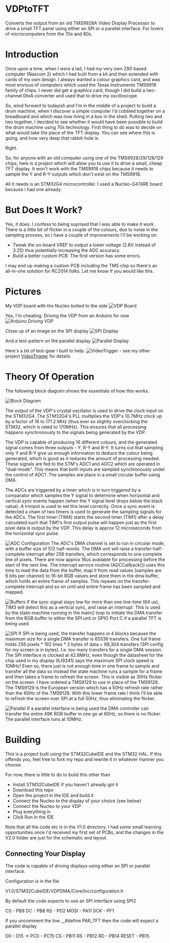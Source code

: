 # VDPtoTFT
Converts the output from an old TMS9928A Video Display Processor to drive a small TFT panel using either an SPI or a parallel interface. For lovers of microcomputers from the 70s and 80s.

# Introduction
Once upon a time, when I were a lad, I had my very own Z80 based computer (Nascom 2) which I had built from a kit and then extended with cards of my own design. I always wanted a colour graphics card, and was most envious of computers which used the Texas Instruments TMS9918 family of chips. I never did get a graphics card, though I did build a two-channel DtoA converter and used that to drive my oscilloscope.

So, wind forward to todayish and I'm in the middle of a project to build a drum machine, when I discover a simple computer I'd cobbled together on a breadboard and which was now living in a box in the shed. Putting two and two together, I decided to see whether it would have been possible to build the drum machine using 70s technology. First thing to do was to decide on what would take the place of the TFT display. You can see where this is going, and how very deep that rabbit-hole is.

Right.

So, for anyone with an old computer using one of the TMS9928/29/128/129 chips, here is a project which will allow you to use it to drive a small, cheap TFT display. It won't work with the TMS9918 chips because it needs to sample the Y and R-Y outputs which don't exist on the TMS9918.

All it needs is an STM32G4 microcontroller. I used a Nucleo-G474RE board because I had one already.

# But Does It Work?
Yes, it does. I confess to being suprised that I was able to make it work. There is a little bit of flicker in a couple of the colours, due to noise in the sampling process, so I have a couple of improvements I'll be working on. 
- Tweak the on-board VREF to output a lower voltage (2.8V instead of 3.25) thus potentially increasing the ADC accuracy.
- Build a better custom PCB. The first version has some errors.

I may end up making a custom PCB including the TMS chip so there's an all-in-one solution for RC2014 folks. Let me know if you would like this.

# Pictures

My VDP board with the Nucleo bolted to the side
![VDP Board](./images/IMG_0755.JPG)

Yes, I'm cheating. Driving the VDP from an Arduino for now
![Arduino Driving VDP](./images/IMG_0756.JPG)

Close up of an image on the SPI display
![SPI Display](./images/IMG_0765.JPG)

And a test-pattern on the parallel display
![Parallel Display](./images/IMG_0875.JPG)

Here's a bit of test-gear I built to help. 
![VideoTrigger](./images/IMG_0760.JPG) - see my other project [VideoTrigger](https://github.com/ukmaker/VideoTrigger) for details

# Theory Of Operation

The following block diagram shows the essentials of how this works.

![Block Diagram](./images//BlockDiagram.PNG)

The output of the VDP's crystal oscillator is used to drive the clock input on the STM32G4. The STM32G4's PLL multiplies the VDP's 10.7MHz clock up by a factor of 16 to 171.2 MHz (thus ever so slightly overclocking the STM32, which is rated to 170MHz). This ensures that all processing happens synchronously to the signals being generated by the VDP. 

The VDP is capable of producing 16 different colours, and the generated signal comes from three outputs - Y, R-Y and B-Y. It turns out that sampling only Y and R-Y give us enough information to deduce the colour being generated, which is good as it reduces the amount of processing needed. These signals are fed to the STM's ADC1 and ADC2 which are operated in "dual-mode". This means that both inputs are sampled synchronously under the control of ADC1. The samples are place in a small circular buffer using DMA.

The ADCs are triggered by a timer which is in turn triggered by a comparator which samples the Y signal to determine when horizontal and vertical sync events happen (when the Y signal level drops below the black value). A trimpot is used to set this level correctly. Once a sync event is detected a chain of two timers is used to generate the sampling signals for the ADCs. The first timer (TIM4) starts the second timer (TIM1) after a delay calculated such that TIM1's first output pulse will happen just as the first pixel data is output by the VDP. This delay is approx 12 microseconds from the horizontal sync pulse.

![ADC Configuration](./images/Inputs.PNG)
The ADC's DMA channel is set to run in circular mode, with a buffer size of 512 half-words. The DMA unit will raise a transfer-half-complete interrupt after 256 transfers, which corresponds to one complete line of pixels. There are now approx 16us available for processing before the start of the next line. The interrupt service routine (ADCCallback()) uses this time to read the data from the buffer, map it from read values (samples are 6 bits per channel) to 16-bit RGB values and store them in the dma buffer, which holds an entire frame of samples. This repeats on the transfer-complete interrupt and so on until and entire frame has been sampled and mapped. 

![Buffers](./images/Buffers.PNG)
If the sync signal stays low for more than one line-time (64 us), TIM3 will detect this as a vertical sync, and raise an interrupt. This is used by the state-machine running in the main() loop to initiate the DMA transfer from the RGB buffer to either the SPI unit or GPIO Port C if a parallel TFT is being used.

![SPI](./images/SPI.PNG)
If SPI is being used, the transfer happens in 4 blocks because the maximum size for a single DMA transfer is 65536 transfers. One full frame holds 256 pixels * 192 lines * 2 bytes of data = 98,304 transfers (SPI config for my screen is in bytes). I.e. too many transfers for a single DMA session. The SPI interface is clocked at 42.8MHz, even though the datasheet for the chip used in my display (ILI9341) says the maximum SPI clock speed is 10MHz! Even so, there just is not enough time in one frame to sample and transfer all the data so instead the state machine runs a sample for a frame and then takes a frame to refresh the screen. This is visible as 30Hz flicker on the screen. I have ordered a TMS9129 to use in place of the TMS9128. The TMS9129 is the European version which has a 50Hz refresh rate rather than the 60Hz of the TMS9128. With this lower frame rate I think I'll be able to refresh the screen over SPI at a full 50Hz, thus eliminating the flicker.

![Parallel](./images/Parallel.PNG)
If a parallel interface is being used the DMA controller can transfer the entire 49K RGB buffer in one go at 60Hz, so there is no flicker. The parallel interface runs at 10MHz.

# Building
This is a project built using the STM32CubeIDE and the STM32 HAL. If this offends you, feel free to fork my repo and rewrite it in whatever manner you choose.

For now, there is little to do to build this other than

- Install STM32CubeIDE if you haven't already got it
- Download this repo
- Open the project in the IDE and build it
- Connect the Nucleo to the display of your choice (see below)
- Connect the Nucleo to your VDP
- Plug everything in 
- Click Run in the IDE

Note that all the code etc is in the V1.0 directory. I had some small learning opportunities once I'd received my first set of PCBs, and the changes in the V2.0 folder are just for the schematic and layout.

## Connecting Your Display
The code is capable of driving displays using either an SPI or parallel interface. 

Configuration is in the file

V1.0/STM32CubeIDE/VDPDMA/Core/Inc/configuration.h

By default the code expects to use an SPI interface using SPI2

  CS - PB9
  DC - PB8
  RS - PD2
  MOSI - PA11
  SCK - PF1

If you uncomment the line
,,,#define PAR_TFT
then the code will expect a parallel display

D0 - D15 -> PC0 - PC15
CS - PB11
RS - PB12
RD - PB14
RESET - PB15